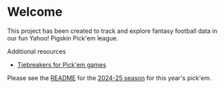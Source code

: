 # Welcome

This project has been created to track and explore fantasy football data in our fun Yahoo! Pigskin Pick'em league.

Additional resources

- [Tiebreakers for Pick'em games](https://help.yahoo.com/kb/SLN6629.html#:~:text=For%20any%20week%20where%202,for%20the%20first%20Tiebreak%20Game.)

Please see the [README](./2024-25/README.md) for the [2024-25 season](./2024-25/README.md) for this year's pick'em.
